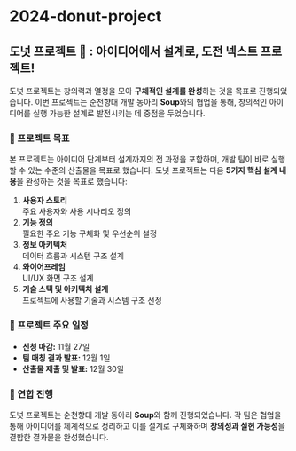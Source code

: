 # 2024-donut-project

## 도넛 프로젝트 🍩 : 아이디어에서 설계로, 도전 넥스트 프로젝트!

도넛 프로젝트는 창의력과 열정을 모아 **구체적인 설계를 완성**하는 것을 목표로 진행되었습니다. 이번 프로젝트는 순천향대 개발 동아리 **Soup**와의 협업을 통해, 창의적인 아이디어를 실행 가능한 설계로 발전시키는 데 중점을 두었습니다.


### 🙌 프로젝트 목표
본 프로젝트는 아이디어 단계부터 설계까지의 전 과정을 포함하며, 개발 팀이 바로 실행할 수 있는 수준의 산출물을 목표로 했습니다. 도넛 프로젝트는 다음 **5가지 핵심 설계 내용**을 완성하는 것을 목표로 했습니다:
1. **사용자 스토리**  
   주요 사용자와 사용 시나리오 정의
2. **기능 정의**  
   필요한 주요 기능 구체화 및 우선순위 설정
3. **정보 아키텍처**  
   데이터 흐름과 시스템 구조 설계
4. **와이어프레임**  
   UI/UX 화면 구조 설계
5. **기술 스택 및 아키텍처 설계**  
   프로젝트에 사용할 기술과 시스템 구조 선정


### 🙌 프로젝트 주요 일정
- **신청 마감:** 11월 27일  
- **팀 매칭 결과 발표:** 12월 1일  
- **산출물 제출 및 발표:** 12월 30일  


### 🙌 연합 진행
도넛 프로젝트는 순천향대 개발 동아리 **Soup**와 함께 진행되었습니다. 각 팀은 협업을 통해 아이디어를 체계적으로 정리하고 이를 설계로 구체화하며 **창의성과 실현 가능성**을 결합한 결과물을 완성했습니다.